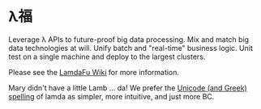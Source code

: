 # &#955;&#31119;

Leverage &#955; APIs to future-proof big data processing.  Mix and match big data technologies at will.  Unify batch and "real-time" business logic.  Unit test on a single machine and deploy to the largest clusters. 

Please see the [LamdaFu Wiki](../../wiki) for more information.

Mary didn't have a little Lamb ... da!  We prefer the [Unicode (and Greek) spelling](http://unicode-search.net/unicode-namesearch.pl?term=LAMDA) of lamda as simpler, more intuitive, and just more BC.

